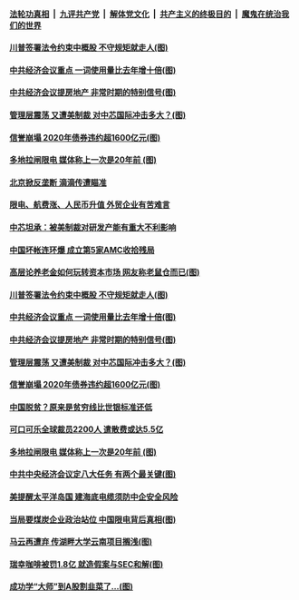 

####  [法轮功真相](../../../../basic/blob/master/README.md?t=12210302) &nbsp;|&nbsp; [九评共产党](../../../../9ping.md/blob/master/README.md?t=12210302) &nbsp;|&nbsp; [解体党文化](../../../../jtdwh.md/blob/master/README.md?t=12210302)  &nbsp;|&nbsp; [共产主义的终极目的](../../../../gczydzjmd.md/blob/master/README.md?t=12210302) &nbsp;|&nbsp; [魔鬼在统治我们的世界](../../../../mgztzwmdsj.md/blob/master/README.md?t=12210302) 

#### [川普签署法令约束中概股 不守规矩就走人(图)](../pages/p5/956422.md?t=12210302) 

#### [中共经济会议重点 一词使用量比去年增十倍(图)](../pages/p5/956423.md?t=12210302) 

#### [中共经济会议提房地产 非常时期的特别信号(图)](../pages/p5/956388.md?t=12210302) 

#### [管理层震荡 又遭美制裁 对中芯国际冲击多大？(图)](../pages/p5/956383.md?t=12210302) 

#### [信誉崩塌 2020年债券违约超1600亿元(图)](../pages/p5/956378.md?t=12210302) 

#### [多地拉闸限电 媒体称上一次是20年前&nbsp;(图)](../pages/p5/956341.md?t=12210302) 

#### [北京掀反垄断 滴滴传遭瞄准](../pages/p5/956492.md?t=12210302) 

#### [限电、航费涨、人民币升值 外贸企业有苦难言](../pages/p5/956490.md?t=12210302) 

#### [中芯坦承：被美制裁对研发产能有重大不利影响](../pages/p5/956489.md?t=12210302) 

#### [中国坏帐连环爆 成立第5家AMC收拾残局](../pages/p5/956488.md?t=12210302) 

#### [高层论养老金如何玩转资本市场 网友称老鼠仓而已(图)](../pages/p5/956482.md?t=12210302) 

#### [川普签署法令约束中概股 不守规矩就走人(图)](../pages/p5/956422.md?t=12210302) 

#### [中共经济会议重点 一词使用量比去年增十倍(图)](../pages/p5/956423.md?t=12210302) 

#### [中共经济会议提房地产 非常时期的特别信号(图)](../pages/p5/956388.md?t=12210302) 

#### [管理层震荡 又遭美制裁 对中芯国际冲击多大？(图)](../pages/p5/956383.md?t=12210302) 

#### [信誉崩塌 2020年债券违约超1600亿元(图)](../pages/p5/956378.md?t=12210302) 

#### [中国脱贫？原来是贫穷线比世银标准还低](../pages/p5/956362.md?t=12210302) 

#### [可口可乐全球裁员2200人 遣散费或达5.5亿](../pages/p5/956357.md?t=12210302) 

#### [多地拉闸限电 媒体称上一次是20年前&nbsp;(图)](../pages/p5/956341.md?t=12210302) 


#### [中共中央经济会议定八大任务 有两个最关键(图)](../pages/p5/956292.md?t=12210302) 

#### [美提醒太平洋岛国 建海底电缆须防中企安全风险](../pages/p5/956284.md?t=12210302) 

#### [当局要煤炭企业政治站位 中国限电背后真相(图)](../pages/p5/956279.md?t=12210302) 

#### [马云再遭弃 传湖畔大学云南项目搁浅(图)](../pages/p5/956268.md?t=12210302) 

#### [瑞幸咖啡被罚1.8亿 就造假案与SEC和解(图)](../pages/p5/956277.md?t=12210302) 

#### [成功学“大师”到A股割韭菜了…(图)](../pages/p5/956146.md?t=12210302) 

